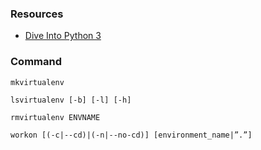 ### Resources

* [Dive Into Python 3](http://www.diveintopython3.net)

### Command

```
mkvirtualenv

lsvirtualenv [-b] [-l] [-h]

rmvirtualenv ENVNAME

workon [(-c|--cd)|(-n|--no-cd)] [environment_name|”.”]
```